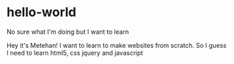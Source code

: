 # hello-world
No sure what I'm doing but I want to learn

Hey it's Metehan! I want to learn to make websites from scratch. So I guess I need to learn html5, css jquery and javascript

